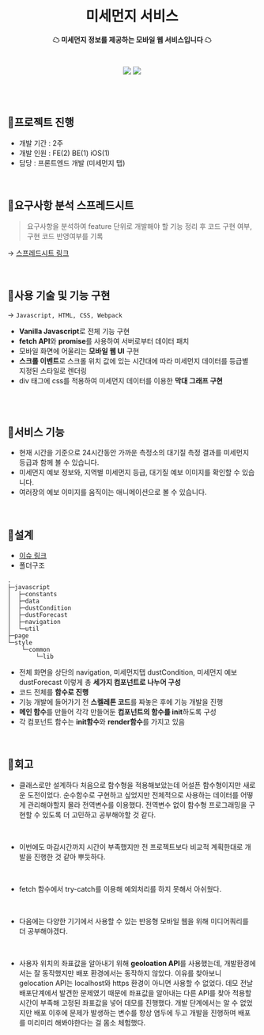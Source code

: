 <h1 align="center">미세먼지 서비스</h1>
<p align="center"><strong>☁ 미세먼지 정보를 제공하는 모바일 웹 서비스입니다 ☁</strong></p>
<br>
<p align="center"><img src="https://user-images.githubusercontent.com/58355499/98921222-5e80b900-2514-11eb-8fd3-917011ce9f48.gif"/>
  <img src="https://user-images.githubusercontent.com/58355499/98921188-57f24180-2514-11eb-92ec-eb6b2d53a4bd.gif"/></p>
<br>
<br>

## 🚩프로젝트 진행 
- 개발 기간 : 2주 <br>
- 개발 인원 : FE(2) BE(1) iOS(1) <br>
- 담당 : 프론트엔드 개발 (미세먼지 탭)

<br>

## 🚩요구사항 분석 스프레드시트 
> 요구사항을 분석하여 feature 단위로 개발해야 할 기능 정리 후 코드 구현 여부, 구현 코드 반영여부를 기록

→ [스프레드시트 링크](https://docs.google.com/spreadsheets/d/1tAolHvdSZUqzN1v54wQQhXsosJQsSVjXHvc1UjUMKPA/edit#gid=0)

<br>

## 🚩사용 기술 및 기능 구현
→ ``` Javascript, HTML, CSS, Webpack ```

- **Vanilla Javascript**로 전체 기능 구현
- **fetch API**와 **promise**를 사용하여 서버로부터 데이터 패치 
- 모바일 화면에 어울리는 **모바일 웹 UI** 구현
- **스크롤 이벤트**로 스크롤 위치 값에 있는 시간대에 따라 미세먼지 데이터를 등급별 지정된 스타일로 렌더링 
- div 태그에 css를 적용하여 미세먼지 데이터를 이용한 **막대 그래프 구현**

<br>
<br>



## 🚩서비스 기능
- 현재 시간을 기준으로 24시간동안 가까운 측정소의 대기질 측정 결과를 미세먼지 등급과 함께 볼 수 있습니다.
- 미세먼지 예보 정보와, 지역별 미세먼지 등급, 대기질 예보 이미지를 확인할 수 있습니다.
- 여러장의 예보 이미지를 움직이는 애니메이션으로 볼 수 있습니다. 
<br>

## 🚩설계
- [이슈 링크](https://github.com/codesquad-member-2020/dust-9/issues?q=is%3Aopen+is%3Aissue)
- 폴더구조
```
.
├─javascript
│  ├─constants
│  ├─data
│  ├─dustCondition
│  ├─dustForecast
│  ├─navigation
│  └─util
├─page
└─style
    └─common
        └─lib
```
- 전체 화면을 상단의 navigation, 미세먼지탭 dustCondition, 미세먼지 예보 dustForecast 이렇게 총 **세가지 컴포넌트로 나누어 구성**
- 코드 전체를 **함수로 진행**
- 기능 개발에 들어가기 전 **스켈레톤 코드**를 짜놓은 후에 기능 개발을 진행
- **메인 함수**를 만들어 각각 만들어둔 **컴포넌트의 함수를 init**하도록 구성
- 각 컴포넌트 함수는 **init함수**와 **render함수**를 가지고 있음

<br>

## 🚩회고
- 클래스로만 설계하다 처음으로 함수형을 적용해보았는데 어설픈 함수형이지만 새로운 도전이었다. 순수함수로 구현하고 싶었지만 전체적으로 사용하는 데이터를 어떻게 관리해야할지 몰라 전역변수를 이용했다. 전역변수 없이 함수형 프로그래밍을 구현할 수 있도록 더 고민하고 공부해야할 것 같다.
<br>

- 이번에도 마감시간까지 시간이 부족했지만 전 프로젝트보다 비교적 계획한대로 개발을 진행한 것 같아 뿌듯하다. 
<br>

- fetch 함수에서 try-catch를 이용해 예외처리를 하지 못해서 아쉬웠다.
<br>

- 다음에는 다양한 기기에서 사용할 수 있는 반응형 모바일 웹을 위해 미디어쿼리를 더 공부해야겠다.
<br>

- 사용자 위치의 좌표값을 알아내기 위해 **geoloation API**를 사용했는데, 개발환경에서는 잘 동작했지만 배포 환경에서는 동작하지 않았다. 이유를 찾아보니 gelocation API는 localhost와 https 환경이 아니면 사용할 수 없었다. 데모 전날 배포단계에서 발견한 문제였기 때문에 좌표값을 알아내는 다른 API를 찾아 적용할 시간이 부족해 고정된 좌표값을 넣어 데모를 진행했다. 
개발 단계에서는 알 수 없었지만 배포 이후에 문제가 발생하는 변수를 항상 염두에 두고 개발을 진행하며 배포를 미리미리 해봐야한다는 걸 몸소 체험했다.   
<br>

